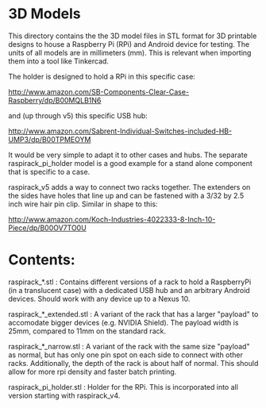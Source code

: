 3D Models
=========

This directory contains the the 3D model files in STL format for
3D printable designs to house a Raspberry Pi (RPi) and Android device
for testing.
The units of all models are in millimeters (mm). This is relevant when
importing them into a tool like Tinkercad.

The holder is designed to hold a RPi in this specific case:

  http://www.amazon.com/SB-Components-Clear-Case-Raspberry/dp/B00MQLB1N6

and (up through v5) this specific USB hub:

  http://www.amazon.com/Sabrent-Individual-Switches-included-HB-UMP3/dp/B00TPMEOYM

It would be very simple to adapt it to other cases and hubs.
The separate raspirack_pi_holder model is a good example for a stand alone
component that is specific to a case.

raspirack_v5 adds a way to connect two racks together. The extenders on the
sides have holes that line up and can be fastened with a
3/32 by 2.5 inch wire hair pin clip. Similar in shape to this:

  http://www.amazon.com/Koch-Industries-4022333-8-Inch-10-Piece/dp/B00OV7TO0U


Contents:
=========

raspirack_*.stl : Contains different versions of a rack to hold
                  a RaspberryPi (in a translucent case) with a dedicated
                  USB hub and an arbitrary Android devices.
                  Should work with any device up to a Nexus 10.

raspirack_*_extended.stl : A variant of the rack that has a larger "payload"
                           to accomodate bigger devices (e.g. NVIDIA Shield).
                           The payload width is 25mm, compared to 11mm on the
                           standard rack.

raspirack_*_narrow.stl : A variant of the rack with the same size "payload"
                          as normal, but has only one pin spot on each side
                          to connect with other racks.  Additionally, the
                          depth of the rack is about half of normal. This
                          should allow for more rpi density and faster batch
                          printing.


raspirack_pi_holder.stl : Holder for the RPi. This is incorporated into
                  all version starting with raspirack_v4.
